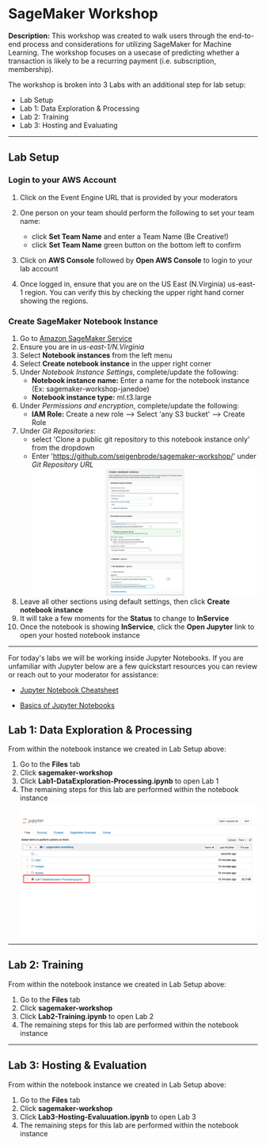 # SageMaker Workshop

  **Description:** This workshop was created to walk users through the end-to-end process and considerations for utilizing SageMaker for Machine Learning. The workshop focuses on a usecase of predicting whether a transaction is likely to be a recurring payment (i.e. subscription, membership).  
  
 The workshop is broken into 3 Labs with an additional step for lab setup: 
 
   * Lab Setup
   * Lab 1: Data Exploration & Processing
   * Lab 2: Training
   * Lab 3: Hosting and Evaluating
    
 ---
 
 ## Lab Setup
    
   ### Login to your AWS Account 
   
   1) Click on the Event Engine URL that is provided by your moderators
   2) One person on your team should perform the following to set your team name:
      * click **Set Team Name** and enter a Team Name (Be Creative!)
      * click **Set Team Name** green button on the bottom left to confirm
      
   3) Click on **AWS Console** followed by **Open AWS Console** to login to your lab account
   4)  Once logged in, ensure that you are on the US East (N.Virginia) us-east-1 region. You can verify this by checking the upper right hand corner showing the regions.
   
   ### Create SageMaker Notebook Instance 
   
   1) Go to [Amazon SageMaker Service](https://console.aws.amazon.com/sagemaker/)
   2) Ensure you are in *us-east-1/N.Virginia*
   3) Select **Notebook instances** from the left menu
   4) Select **Create notebook instance** in the upper right corner
   5) Under *Notebook Instance Settings*, complete/update the following:
       * **Notebook instance name:** Enter a name for the notebook instance (Ex: sagemaker-workshop-janedoe)
       * **Notebook instance type:** ml.t3.large
   6) Under *Permissions and encryption*, complete/update the following:
       * **IAM Role:** Create a new role --> Select 'any S3 bucket' --> Create Role
   7) Under *Git Repositories*:
       * select 'Clone a public git repository to this notebook instance only' from the dropdown
       * Enter 'https://github.com/seigenbrode/sagemaker-workshop/' under *Git Repository URL*
       ![Notebook Instance Config](./images/create-notebook.png)
   8) Leave all other sections using default settings, then click **Create notebook instance**
   9) It will take a few moments for the **Status** to change to **InService**
   10) Once the notebook is showing **InService**, click the **Open Jupyter** link to open your hosted notebook instance
   
 ---
 
 For today's labs we will be working inside Jupyter Notebooks.  If you are unfamiliar with Jupyter below are a few quickstart resources you can review or reach out to your moderator for assistance: 
 
   * [Jupyter Notebook Cheatsheet](https://www.edureka.co/blog/cheatsheets/jupyter-notebook-cheat-sheet)
    
   * [Basics of Jupyter Notebooks](https://towardsdatascience.com/a-beginners-tutorial-to-jupyter-notebooks-1b2f8705888a)
 
 ## Lab 1: Data Exploration & Processing  
   
 From within the notebook instance we created in Lab Setup above:
 
   1) Go to the **Files** tab
   2) Click **sagemaker-workshop**
   3) Click **Lab1-DataExploration-Processing.ipynb** to open Lab 1
   4) The remaining steps for this lab are performed within the notebook instance
   ![Lab1](./images/notebook-lab1.png)
   
---
 
 ## Lab 2: Training
   
 From within the notebook instance we created in Lab Setup above:
 
   1) Go to the **Files** tab
   2) Click **sagemaker-workshop**
   3) Click **Lab2-Training.ipynb** to open Lab 2
   4) The remaining steps for this lab are performed within the notebook instance
   
---
 
 ## Lab 3: Hosting & Evaluation
   
 From within the notebook instance we created in Lab Setup above:
 
   1) Go to the **Files** tab
   2) Click **sagemaker-workshop**
   3) Click **Lab3-Hosting-Evaluuation.ipynb** to open Lab 3
   4) The remaining steps for this lab are performed within the notebook instance
       
